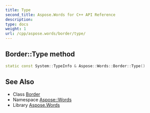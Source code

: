 ```yaml
---
title: Type
second_title: Aspose.Words for C++ API Reference
description: 
type: docs
weight: 1
url: /cpp/aspose.words/border/type/
---
```

## Border::Type method




```cpp
static const System::TypeInfo & Aspose::Words::Border::Type()
```

## See Also

* Class [Border](../)
* Namespace [Aspose::Words](../../)
* Library [Aspose.Words](../../../)
